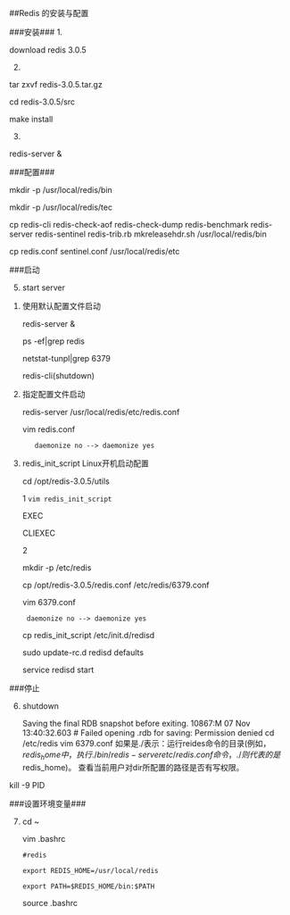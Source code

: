 ##Redis 的安装与配置

###安装###
1. 

download redis 3.0.5

2.
  
  tar zxvf redis-3.0.5.tar.gz

  cd redis-3.0.5/src
  
  make install

3.

  redis-server &

###配置###

  
  mkdir -p /usr/local/redis/bin
  
  mkdir -p /usr/local/redis/tec

  cp redis-cli redis-check-aof redis-check-dump redis-benchmark redis-server redis-sentinel redis-trib.rb mkreleasehdr.sh /usr/local/redis/bin

  cp redis.conf sentinel.conf /usr/local/redis/etc
  
  
###启动

 5. start server
 
  1) 使用默认配置文件启动
     
    
     redis-server &
  
     ps -ef|grep redis
     
     netstat-tunpl|grep 6379
     
     redis-cli(shutdown)
   
     
  2) 指定配置文件启动
      
       redis-server /usr/local/redis/etc/redis.conf
  
       vim redis.conf
       
            daemonize no --> daemonize yes
       
  3) redis_init_script Linux开机启动配置
  
  	 cd /opt/redis-3.0.5/utils

  	 
     1 `vim redis_init_script`
     
       EXEC
       
       CLIEXEC
       
     2 

       mkdir -p /etc/redis
     
       cp /opt/redis-3.0.5/redis.conf /etc/redis/6379.conf
       
       vim 6379.conf
       
          daemonize no --> daemonize yes
          
       cp redis_init_script /etc/init.d/redisd

       sudo update-rc.d redisd defaults
       
       service redisd start
       
 ###停止

 6. shutdown
  
  	   Saving the final RDB snapshot before exiting.
       10867:M 07 Nov 13:40:32.603 # Failed opening .rdb for saving: Permission denied
          cd /etc/redis
          vim 6379.conf
          如果是./表示：运行reides命令的目录(例如，$redis_home中，执行./bin/redis-server etc/redis.conf命令，./则代表的是$redis_home)。
          查看当前用户对dir所配置的路径是否有写权限。


  kill -9 PID


###设置环境变量###

7. cd ~

   vim .bashrc
   
       #redis
       
       export REDIS_HOME=/usr/local/redis
       
       export PATH=$REDIS_HOME/bin:$PATH
    
   source .bashrc


